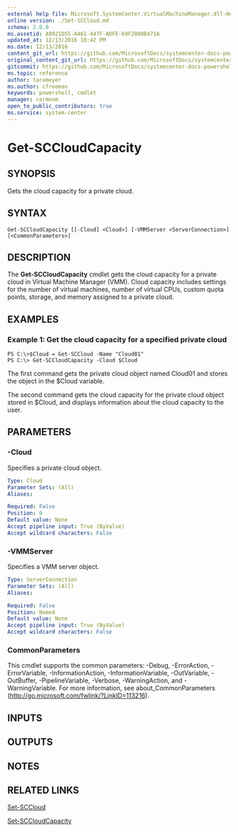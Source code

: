```yaml
---
external help file: Microsoft.SystemCenter.VirtualMachineManager.dll-Help.xml
online version: ./Set-SCCloud.md
schema: 2.0.0
ms.assetid: A9921D55-A461-447F-ADFE-69F2808B471A
updated_at: 12/13/2016 10:42 PM
ms.date: 12/13/2016
content_git_url: https://github.com/MicrosoftDocs/systemcenter-docs-powershell/blob/master/systemcenter-cmdlets/VirtualMachineManager/v1/Get-SCCloudCapacity.md
original_content_git_url: https://github.com/MicrosoftDocs/systemcenter-docs-powershell/blob/master/systemcenter-cmdlets/VirtualMachineManager/v1/Get-SCCloudCapacity.md
gitcommit: https://github.com/MicrosoftDocs/systemcenter-docs-powershell/blob/ea9507ac2178040476af5407227db8cb97701ea9/systemcenter-cmdlets/VirtualMachineManager/v1/Get-SCCloudCapacity.md
ms.topic: reference
author: tarameyer
ms.author: cfreeman
keywords: powershell, cmdlet
manager: carmonm
open_to_public_contributors: true
ms.service: system-center
---
```


# Get-SCCloudCapacity

## SYNOPSIS
Gets the cloud capacity for a private cloud.

## SYNTAX

```
Get-SCCloudCapacity [[-Cloud] <Cloud>] [-VMMServer <ServerConnection>] [<CommonParameters>]
```

## DESCRIPTION
The **Get-SCCloudCapacity** cmdlet gets the cloud capacity for a private cloud in Virtual Machine Manager (VMM).
Cloud capacity includes settings for the number of virtual machines, number of virtual CPUs, custom quota points, storage, and memory assigned to a private cloud.

## EXAMPLES

### Example 1: Get the cloud capacity for a specified private cloud
```
PS C:\>$Cloud = Get-SCCloud -Name "Cloud01"
PS C:\> Get-SCCloudCapacity -Cloud $Cloud
```

The first command gets the private cloud object named Cloud01 and stores the object in the $Cloud variable.

The second command gets the cloud capacity for the private cloud object stored in $Cloud, and displays information about the cloud capacity to the user.

## PARAMETERS

### -Cloud
Specifies a private cloud object.

```yaml
Type: Cloud
Parameter Sets: (All)
Aliases: 

Required: False
Position: 0
Default value: None
Accept pipeline input: True (ByValue)
Accept wildcard characters: False
```

### -VMMServer
Specifies a VMM server object.

```yaml
Type: ServerConnection
Parameter Sets: (All)
Aliases: 

Required: False
Position: Named
Default value: None
Accept pipeline input: True (ByValue)
Accept wildcard characters: False
```

### CommonParameters
This cmdlet supports the common parameters: -Debug, -ErrorAction, -ErrorVariable, -InformationAction, -InformationVariable, -OutVariable, -OutBuffer, -PipelineVariable, -Verbose, -WarningAction, and -WarningVariable. For more information, see about_CommonParameters (http://go.microsoft.com/fwlink/?LinkID=113216).

## INPUTS

## OUTPUTS

## NOTES

## RELATED LINKS

[Set-SCCloud](xref:VirtualMachineManager/v1/Set-SCCloud.md)

[Set-SCCloudCapacity](xref:VirtualMachineManager/v1/Set-SCCloudCapacity.md)

